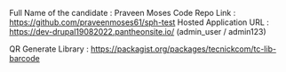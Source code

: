 Full Name of the candidate : Praveen Moses
Code Repo Link : https://github.com/praveenmoses61/sph-test
Hosted Application URL : https://dev-drupal19082022.pantheonsite.io/ (admin_user / admin123)

QR Generate Library : https://packagist.org/packages/tecnickcom/tc-lib-barcode